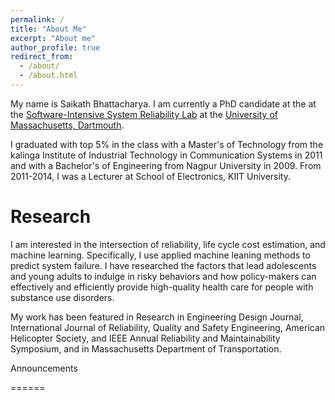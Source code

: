 ```yaml
---
permalink: /
title: "About Me"
excerpt: "About me"
author_profile: true
redirect_from:
  - /about/
  - /about.html
---
```


My name is Saikath Bhattacharya. I am currently a PhD candidate at the at the [Software-Intensive System Reliability Lab](https://sasdlc.org/lab/#/) at the [University of Massachusetts, Dartmouth](https://www.umassd.edu/engineering/ece/).  

I graduated with top 5% in the class with a Master's of Technology  from the kalinga Institute of Industrial Technology in Communication Systems in 2011 and with a Bachelor's of Engineering from Nagpur University in 2009. From 2011-2014, I was a Lecturer at School of Electronics, KIIT University.

Research
======

I am interested in the intersection of reliability, life cycle cost estimation, and machine learning. Specifically, I use applied machine leaning methods to predict system failure. I have researched the factors that lead adolescents and young adults to indulge in risky behaviors and how policy-makers can effectively and efficiently provide high-quality health care for people with substance use disorders.

My work has been featured in  Research in Engineering Design Journal, International Journal of Reliability, Quality and Safety Engineering, American Helicopter Society, and IEEE Annual Reliability and Maintainability Symposium, and in Massachusetts Department of Transportation.

Announcements

======
